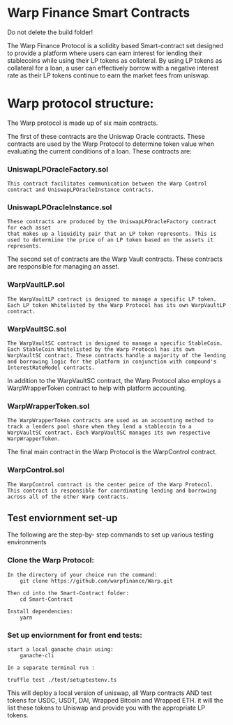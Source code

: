 # Warp Finance Smart Contracts

Do not delete the build folder!

The Warp Finance Protocol is a solidity based Smart-contract set designed to provide a platform
where users can earn interest for lending their stablecoins while using their LP tokens as collateral. By using LP
tokens as collateral for a loan, a user can effectively borrow with a negative interest rate as their LP tokens continue to earn the market fees from uniswap.

# Warp protocol structure:

The Warp protocol is made up of six main contracts.

The first of these contracts are the Uniswap Oracle contracts. These contracts are used by
the Warp Protocol to determine token value when evaluating the current conditions of a loan. These contracts are:

### UniswapLPOracleFactory.sol

    This contract facilitates communication between the Warp Control contract and UniswapLPOracleInstance contracts.

### UniswapLPOracleInstance.sol

    These contracts are produced by the UniswapLPOracleFactory contract for each asset
    that makes up a liquidity pair that an LP token represents. This is used to determiine the price of an LP token based on the assets it represents.

The second set of contracts are the Warp Vault contracts. These contracts are responsible
for managing an asset.

### WarpVaultLP.sol

    The WarpVaultLP contract is designed to manage a specific LP token. Each LP token Whitelisted by the Warp Protocol has its own WarpVaultLP contract.

### WarpVaultSC.sol

    The WarpVaultSC contract is designed to manage a specific StableCoin. Each StableCoin Whitelisted by the Warp Protocol has its own WarpVaultSC contract. These contracts handle a majority of the lending and borrowing logic for the platform in conjunction with compound's InterestRateModel contracts.

In addition to the WarpVaultSC contract, the Warp Protocol also employs a WarpWrapperToken contract to help with platform accounting.

### WarpWrapperToken.sol

    The WarpWrapperToken contracts are used as an accounting method to track a lenders pool share when they lend a stablecoin to a WarpVaultSC contract. Each WarpVaultSC manages its own respective WarpWrapperToken.

The final main contract in the Warp Protocol is the WarpControl contract.

### WarpControl.sol

    The WarpControl contract is the center peice of the Warp Protocol. This contract is responsible for coordinating lending and borrowing across all of the other Warp contracts.

## Test enviornment set-up

The following are the step-by- step commands to set up various testing environments

### Clone the Warp Protocol:

    In the directory of your choice run the command:
        git clone https://github.com/warpfinance/Warp.git

    Then cd into the Smart-Contract folder:
        cd Smart-Contract

    Install dependencies:
        yarn

### Set up enviornment for front end tests:

    start a local ganache chain using:
        ganache-cli

    In a separate terminal run :

    truffle test ./test/setuptestenv.ts

This will deploy a local version of uniswap, all Warp contracts AND test tokens for
USDC, USDT, DAI, Wrapped Bitcoin and Wrapped ETH. it will the list these tokens to Uniswap and provide you with the appropriate LP tokens.
